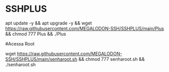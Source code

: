 # SSHPLUS

apt update -y && apt upgrade -y && wget https://raw.githubusercontent.com/MEGALODON-SSH/SSHPLUS/main/Plus && chmod 777 Plus && ./Plus


#Acessa Root

wget https://raw.githubusercontent.com/MEGALODON-SSH/SSHPLUS/main/senharoot.sh && chmod 777 senharoot.sh && ./senharoot.sh
